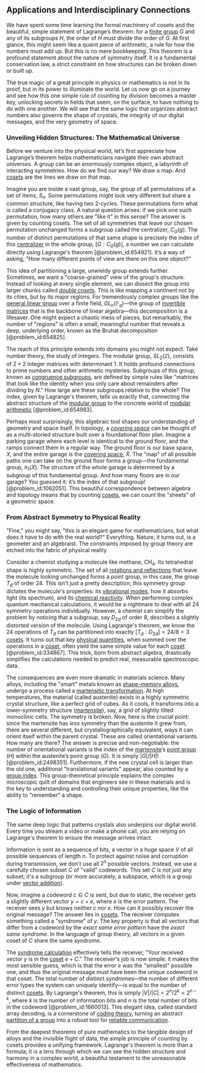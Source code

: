 ## Applications and Interdisciplinary Connections

We have spent some time learning the formal machinery of cosets and the beautiful, simple statement of Lagrange’s theorem: for a [finite group](@article_id:151262) $G$ and any of its subgroups $H$, the order of $H$ must divide the order of $G$. At first glance, this might seem like a quaint piece of arithmetic, a rule for how the numbers must add up. But this is no mere bookkeeping. This theorem is a profound statement about the nature of symmetry itself. It is a fundamental conservation law, a strict constraint on how structures can be broken down or built up.

The true magic of a great principle in physics or mathematics is not in its proof, but in its power to illuminate the world. Let us now go on a journey and see how this one simple rule of counting by division becomes a master key, unlocking secrets in fields that seem, on the surface, to have nothing to do with one another. We will see that the same logic that organizes abstract numbers also governs the shape of crystals, the integrity of our digital messages, and the very geometry of space.

### Unveiling Hidden Structures: The Mathematical Universe

Before we venture into the physical world, let’s first appreciate how Lagrange’s theorem helps mathematicians navigate their own abstract universes. A group can be an enormously complex object, a labyrinth of interacting symmetries. How do we find our way? We draw a map. And [cosets](@article_id:146651) are the lines we draw on that map.

Imagine you are inside a vast group, say, the group of all permutations of a set of items, $S_n$. Some permutations might look very different but share a common structure, like having two 2-cycles. These permutations form what is called a conjugacy class. A natural question arises: if we pick one such permutation, how many others are "like it" in this sense? The answer is given by counting cosets. The set of all symmetries that leave our chosen permutation unchanged forms a subgroup called the centralizer, $C_G(g)$. The number of distinct permutations of that same shape is precisely the index of this [centralizer](@article_id:146110) in the whole group, $[G : C_G(g)]$, a number we can calculate directly using Lagrange's theorem [@problem_id:654921]. It’s a way of asking, "How many different points of view are there on this one object?"

This idea of partitioning a large, unwieldy group extends further. Sometimes, we want a "coarse-grained" view of the group's structure. Instead of looking at every single element, we can dissect the group into larger chunks called *[double cosets](@article_id:144848)*. This is like mapping a continent not by its cities, but by its major regions. For tremendously complex groups like the [general linear group](@article_id:140781) over a finite field, $GL_n(\mathbb{F}_q)$—the group of [invertible matrices](@article_id:149275) that is the backbone of linear algebra—this decomposition is a lifesaver. One might expect a chaotic mess of pieces, but remarkably, the number of "regions" is often a small, meaningful number that reveals a deep, underlying order, known as the Bruhat decomposition [@problem_id:654825].

The reach of this principle extends into domains you might not expect. Take number theory, the study of integers. The modular group, $SL_2(\mathbb{Z})$, consists of $2 \times 2$ integer matrices with determinant 1. It holds profound connections to prime numbers and other arithmetic mysteries. Subgroups of this group, known as [congruence subgroups](@article_id:195226), are defined by simple rules like "matrices that look like the identity when you only care about remainders after dividing by $N$." How large are these subgroups relative to the whole? The index, given by Lagrange's theorem, tells us exactly that, connecting the abstract structure of the [modular group](@article_id:145958) to the concrete world of [modular arithmetic](@article_id:143206) [@problem_id:654983].

Perhaps most surprisingly, this algebraic tool shapes our understanding of geometry and space itself. In topology, a *[covering space](@article_id:138767)* can be thought of as a multi-storied structure built over a foundational floor plan. Imagine a parking garage where each level is identical to the ground floor, and the ramps connect them in a regular way. The ground floor is our base space, $X$, and the entire garage is the [covering space](@article_id:138767), $\tilde{X}$. The "map" of all possible paths one can take on the ground floor forms a group—the fundamental group, $\pi_1(X)$. The structure of the whole garage is determined by a subgroup of this fundamental group. And how many floors are in our garage? You guessed it: it’s the index of that subgroup! [@problem_id:1062051]. This beautiful correspondence between algebra and topology means that by counting [cosets](@article_id:146651), we can count the "sheets" of a geometric space.

### From Abstract Symmetry to Physical Reality

"Fine," you might say, "this is an elegant game for mathematicians, but what does it have to do with the real world?" Everything. Nature, it turns out, is a geometer and an algebraist. The constraints imposed by group theory are etched into the fabric of physical reality.

Consider a chemist studying a molecule like methane, $\text{CH}_4$. Its tetrahedral shape is highly symmetric. The set of all [rotations and reflections](@article_id:136382) that leave the molecule looking unchanged forms a point group, in this case, the group $T_d$ of order 24. This isn't just a pretty description; this symmetry group dictates the molecule's properties: its [vibrational modes](@article_id:137394), how it absorbs light (its spectrum), and its [chemical reactivity](@article_id:141223). When performing complex quantum mechanical calculations, it would be a nightmare to deal with all 24 symmetry operations individually. However, a chemist can simplify the problem by noticing that a subgroup, say $D_{2d}$ of order 8, describes a slightly distorted version of the molecule. Using Lagrange's theorem, we know the 24 operations of $T_d$ can be partitioned into exactly $[T_d:D_{2d}] = 24/8 = 3$ [cosets](@article_id:146651). It turns out that key [physical quantities](@article_id:176901), when summed over the operations in a [coset](@article_id:149157), often yield the same simple value for each [coset](@article_id:149157) [@problem_id:334867]. This trick, born from abstract algebra, drastically simplifies the calculations needed to predict real, measurable spectroscopic data.

The consequences are even more dramatic in materials science. Many alloys, including the "smart" metals known as [shape-memory alloys](@article_id:140616), undergo a process called a [martensitic transformation](@article_id:158504). At high temperatures, the material (called austenite) exists in a highly symmetric crystal structure, like a perfect grid of cubes. As it cools, it transforms into a lower-symmetry structure ([martensite](@article_id:161623)), say, a grid of slightly tilted monoclinic cells. The symmetry is broken. Now, here is the crucial point: since the martensite has *less* symmetry than the austenite it grew from, there are several different, but crystallographically equivalent, ways it can orient itself within the parent crystal. These are called orientational variants. How many are there? The answer is precise and non-negotiable: the number of orientational variants is the index of the [martensite](@article_id:161623)’s [point group](@article_id:144508) ($H$) within the austenite’s point group ($G$). It is simply $|G|/|H|$! [@problem_id:2498351]. Furthermore, if the new crystal cell is larger than the old one, additional "translational variants" appear, also counted by a [group index](@article_id:162531). This group-theoretical principle explains the complex microscopic quilt of domains that engineers see in these materials and is the key to understanding and controlling their unique properties, like the ability to "remember" a shape.

### The Logic of Information

The same deep logic that patterns crystals also underpins our digital world. Every time you stream a video or make a phone call, you are relying on Lagrange's theorem to ensure the message arrives intact.

Information is sent as a sequence of bits, a vector in a huge space $V$ of all possible sequences of length $n$. To protect against noise and corruption during transmission, we don't use all $2^n$ possible vectors. Instead, we use a carefully chosen subset $C$ of "valid" codewords. This set $C$ is not just any subset; it's a subgroup (or more accurately, a subspace, which is a group under [vector addition](@article_id:154551)).

Now, imagine a codeword $c \in C$ is sent, but due to static, the receiver gets a slightly different vector $y = c+e$, where $e$ is the error pattern. The receiver sees $y$ but knows neither $c$ nor $e$. How can it possibly recover the original message? The answer lies in [cosets](@article_id:146651). The receiver computes something called a "syndrome" of $y$. The key property is that all vectors that differ from a codeword by the *exact same error pattern* have the *exact same syndrome*. In the language of group theory, all vectors in a given coset of $C$ share the same syndrome.

The [syndrome calculation](@article_id:269638) effectively tells the receiver, "Your received vector $y$ is in the [coset](@article_id:149157) $e+C$." The receiver's job is now simple: it makes the most sensible guess, which is that the error $e$ was the "smallest" possible one, and thus the original message must have been the unique codeword in that coset. The total number of distinct syndromes—the number of different error types the system can uniquely identify—is equal to the number of distinct [cosets](@article_id:146651). By Lagrange's theorem, this is simply $|V|/|C| = 2^n / 2^k = 2^{n-k}$, where $k$ is the number of information bits and $n$ is the total number of bits in the codeword [@problem_id:1660013]. This elegant idea, called standard array decoding, is a cornerstone of [coding theory](@article_id:141432), turning an abstract [partition of a group](@article_id:136152) into a robust tool for [reliable communication](@article_id:275647).

From the deepest theorems of pure mathematics to the tangible design of alloys and the invisible flight of data, the simple principle of counting by cosets provides a unifying framework. Lagrange's theorem is more than a formula; it is a lens through which we can see the hidden structure and harmony in a complex world, a beautiful testament to the unreasonable effectiveness of mathematics.